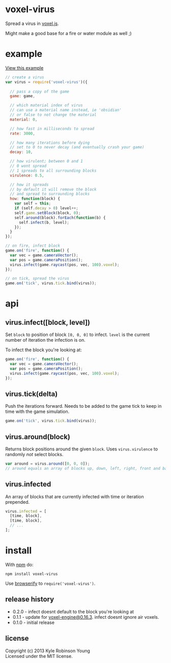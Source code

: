 # voxel-virus

Spread a virus in [voxel.js](http://voxeljs.com).

Might make a good base for a fire or water module as well ;)

# example

[View this example](http://shama.github.com/voxel-virus)

```js
// create a virus
var virus = require('voxel-virus')({
  
  // pass a copy of the game
  game: game,

  // which material index of virus
  // can use a material name instead, ie 'obsidian'
  // or false to not change the material
  material: 0,

  // how fast in milliseconds to spread
  rate: 3000,

  // how many iterations before dying
  // set to 0 to never decay (and eventually crash your game)
  decay: 10,

  // how virulent; between 0 and 1
  // 0 wont spread
  // 1 spreads to all surrounding blocks
  virulence: 0.5,

  // how it spreads
  // by default it will remove the block
  // and spread to surrounding blocks
  how: function(block) {
    var self = this;
    if (self.decay > 0) level++;
    self.game.setBlock(block, 0);
    self.around(block).forEach(function(b) {
      self.infect(b, level);
    });
  }
});

// on fire, infect block
game.on('fire', function() {
  var vec = game.cameraVector();
  var pos = game.cameraPosition();
  virus.infect(game.raycast(pos, vec, 100).voxel);
});

// on tick, spread the virus
game.on('tick', virus.tick.bind(virus));
```

# api

## virus.infect([block, level])
Set `block` to position of block `[0, 0, 0]` to infect. `level` is the
current number of iteration the infection is on.

To infect the block you're looking at:

```js
game.on('fire', function() {
  var vec = game.cameraVector();
  var pos = game.cameraPosition();
  virus.infect(game.raycast(pos, vec, 100).voxel);
});
```

## virus.tick(delta)
Push the iterations forward. Needs to be added to the game tick to keep in time
with the game simulation.

```js
game.on('tick', virus.tick.bind(virus));
```

## virus.around(block)
Returns block positions around the given `block`. Uses `virus.virulence` to
randomly *not* select blocks.

```js
var around = virus.around([0, 0, 0]);
// around equals an array of blocks up, down, left, right, front and back
```

## virus.infected
An array of blocks that are currently infected with time or iteration prepended.

```js
virus.infected = [
  [time, block],
  [time, block],
  // ...
];
```

# install

With [npm](https://npmjs.org) do:

```
npm install voxel-virus
```

Use [browserify](http://browserify.org) to `require('voxel-virus')`.

## release history
* 0.2.0 - infect doesnt default to the block you're looking at 
* 0.1.1 - update for voxel-engine@0.16.3. infect doesnt ignore air voxels.
* 0.1.0 - initial release

## license
Copyright (c) 2013 Kyle Robinson Young<br/>
Licensed under the MIT license.
